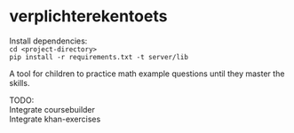verplichterekentoets
====================

Install dependencies:  
    `cd <project-directory>`  
    `pip install -r requirements.txt -t server/lib`  

A tool for children to practice math example questions until they master the skills.

TODO:  
Integrate coursebuilder  
Integrate khan-exercises  


